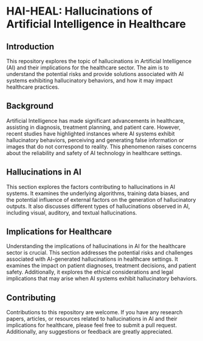 # HAI-HEAL: Hallucinations of Artificial Intelligence in Healthcare

## Introduction

This repository explores the topic of hallucinations in Artificial Intelligence (AI) and their implications for the healthcare sector. The aim is to understand the potential risks and provide solutions associated with AI systems exhibiting hallucinatory behaviors, and how it may impact healthcare practices.

## Background

Artificial Intelligence has made significant advancements in healthcare, assisting in diagnosis, treatment planning, and patient care. However, recent studies have highlighted instances where AI systems exhibit hallucinatory behaviors, perceiving and generating false information or images that do not correspond to reality. This phenomenon raises concerns about the reliability and safety of AI technology in healthcare settings.

## Hallucinations in AI

This section explores the factors contributing to hallucinations in AI systems. It examines the underlying algorithms, training data biases, and the potential influence of external factors on the generation of hallucinatory outputs. It also discusses different types of hallucinations observed in AI, including visual, auditory, and textual hallucinations.

## Implications for Healthcare

Understanding the implications of hallucinations in AI for the healthcare sector is crucial. This section addresses the potential risks and challenges associated with AI-generated hallucinations in healthcare settings. It examines the impact on patient diagnoses, treatment decisions, and patient safety. Additionally, it explores the ethical considerations and legal implications that may arise when AI systems exhibit hallucinatory behaviors.

## Contributing

Contributions to this repository are welcome. If you have any research papers, articles, or resources related to hallucinations in AI and their implications for healthcare, please feel free to submit a pull request. Additionally, any suggestions or feedback are greatly appreciated.
